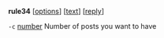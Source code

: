<b>rule34</b> [<u>options</u>] [<u>text</u>] [<u>reply</u>]

<code>-c</code> <u>number</u> 
Number of posts you want to have
